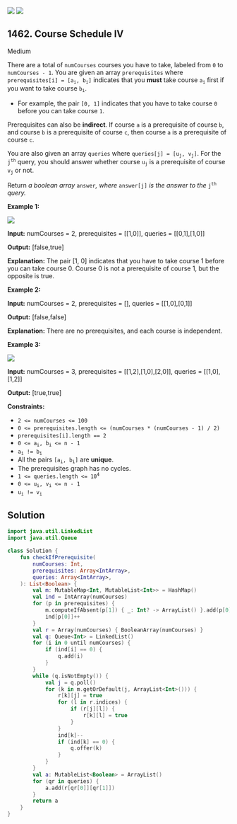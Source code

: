 [![](https://img.shields.io/github/stars/javadev/LeetCode-in-Kotlin?label=Stars&style=flat-square)](https://github.com/javadev/LeetCode-in-Kotlin)
[![](https://img.shields.io/github/forks/javadev/LeetCode-in-Kotlin?label=Fork%20me%20on%20GitHub%20&style=flat-square)](https://github.com/javadev/LeetCode-in-Kotlin/fork)

## 1462\. Course Schedule IV

Medium

There are a total of `numCourses` courses you have to take, labeled from `0` to `numCourses - 1`. You are given an array `prerequisites` where <code>prerequisites[i] = [a<sub>i</sub>, b<sub>i</sub>]</code> indicates that you **must** take course <code>a<sub>i</sub></code> first if you want to take course <code>b<sub>i</sub></code>.

*   For example, the pair `[0, 1]` indicates that you have to take course `0` before you can take course `1`.

Prerequisites can also be **indirect**. If course `a` is a prerequisite of course `b`, and course `b` is a prerequisite of course `c`, then course `a` is a prerequisite of course `c`.

You are also given an array `queries` where <code>queries[j] = [u<sub>j</sub>, v<sub>j</sub>]</code>. For the <code>j<sup>th</sup></code> query, you should answer whether course <code>u<sub>j</sub></code> is a prerequisite of course <code>v<sub>j</sub></code> or not.

Return _a boolean array_ `answer`_, where_ `answer[j]` _is the answer to the_ <code>j<sup>th</sup></code> _query._

**Example 1:**

![](https://assets.leetcode.com/uploads/2021/05/01/courses4-1-graph.jpg)

**Input:** numCourses = 2, prerequisites = \[\[1,0]], queries = \[\[0,1],[1,0]]

**Output:** [false,true]

**Explanation:** The pair [1, 0] indicates that you have to take course 1 before you can take course 0. Course 0 is not a prerequisite of course 1, but the opposite is true.

**Example 2:**

**Input:** numCourses = 2, prerequisites = [], queries = \[\[1,0],[0,1]]

**Output:** [false,false]

**Explanation:** There are no prerequisites, and each course is independent.

**Example 3:**

![](https://assets.leetcode.com/uploads/2021/05/01/courses4-3-graph.jpg)

**Input:** numCourses = 3, prerequisites = \[\[1,2],[1,0],[2,0]], queries = \[\[1,0],[1,2]]

**Output:** [true,true]

**Constraints:**

*   `2 <= numCourses <= 100`
*   `0 <= prerequisites.length <= (numCourses * (numCourses - 1) / 2)`
*   `prerequisites[i].length == 2`
*   <code>0 <= a<sub>i</sub>, b<sub>i</sub> <= n - 1</code>
*   <code>a<sub>i</sub> != b<sub>i</sub></code>
*   All the pairs <code>[a<sub>i</sub>, b<sub>i</sub>]</code> are **unique**.
*   The prerequisites graph has no cycles.
*   <code>1 <= queries.length <= 10<sup>4</sup></code>
*   <code>0 <= u<sub>i</sub>, v<sub>i</sub> <= n - 1</code>
*   <code>u<sub>i</sub> != v<sub>i</sub></code>

## Solution

```kotlin
import java.util.LinkedList
import java.util.Queue

class Solution {
    fun checkIfPrerequisite(
        numCourses: Int,
        prerequisites: Array<IntArray>,
        queries: Array<IntArray>,
    ): List<Boolean> {
        val m: MutableMap<Int, MutableList<Int>> = HashMap()
        val ind = IntArray(numCourses)
        for (p in prerequisites) {
            m.computeIfAbsent(p[1]) { _: Int? -> ArrayList() }.add(p[0])
            ind[p[0]]++
        }
        val r = Array(numCourses) { BooleanArray(numCourses) }
        val q: Queue<Int> = LinkedList()
        for (i in 0 until numCourses) {
            if (ind[i] == 0) {
                q.add(i)
            }
        }
        while (q.isNotEmpty()) {
            val j = q.poll()
            for (k in m.getOrDefault(j, ArrayList<Int>())) {
                r[k][j] = true
                for (l in r.indices) {
                    if (r[j][l]) {
                        r[k][l] = true
                    }
                }
                ind[k]--
                if (ind[k] == 0) {
                    q.offer(k)
                }
            }
        }
        val a: MutableList<Boolean> = ArrayList()
        for (qr in queries) {
            a.add(r[qr[0]][qr[1]])
        }
        return a
    }
}
```